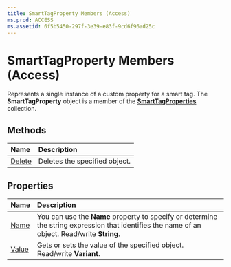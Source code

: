 ```yaml
---
title: SmartTagProperty Members (Access)
ms.prod: ACCESS
ms.assetid: 6f5b5450-297f-3e39-e83f-9cd6f96ad25c
---
```



# SmartTagProperty Members (Access)


Represents a single instance of a custom property for a smart tag. The  **SmartTagProperty** object is a member of the **[SmartTagProperties](smarttagproperties-object-access.md)** collection.


## Methods



|**Name**|**Description**|
|:-----|:-----|
|[Delete](smarttagproperty-delete-method-access.md)|Deletes the specified object.|

## Properties



|**Name**|**Description**|
|:-----|:-----|
|[Name](smarttagproperty-name-property-access.md)|You can use the  **Name** property to specify or determine the string expression that identifies the name of an object. Read/write **String**.|
|[Value](smarttagproperty-value-property-access.md)|Gets or sets the value of the specified object. Read/write  **Variant**.|

